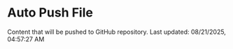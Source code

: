 # Auto Push File

Content that will be pushed to GitHub repository.
Last updated: 08/21/2025, 04:57:27 AM